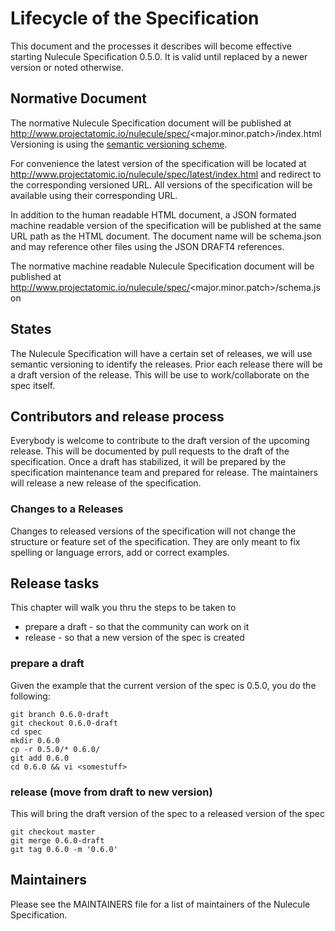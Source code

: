 # Lifecycle of the Specification

This document and the processes it describes will become effective starting Nulecule Specification 0.5.0. It is valid until replaced by a newer version or noted otherwise.

## Normative Document

The normative Nulecule Specification document will be published at http://www.projectatomic.io/nulecule/spec/<major.minor.patch>/index.html
Versioning is using the [semantic versioning scheme](http://semver.org/spec/v2.0.0.html).

For convenience the latest version of the specification will be located at http://www.projectatomic.io/nulecule/spec/latest/index.html and redirect to the corresponding versioned URL.
All versions of the specification will be available using their corresponding URL.

In addition to the human readable HTML document, a JSON formated machine readable version of the specification will be published at the same URL path as the HTML document. The document name will be schema.json and may reference other files using the JSON DRAFT4 references.

The normative machine readable Nulecule Specification document will be published at http://www.projectatomic.io/nulecule/spec/<major.minor.patch>/schema.json 

## States

The Nulecule Specification will have a certain set of releases, we will use semantic versioning to identify the releases. 
Prior each release there will be a draft version of the release. This will be use to work/collaborate on the spec itself.

## Contributors and release process

Everybody is welcome to contribute to the draft version of the upcoming release. This will be documented by pull 
requests to the draft of the specification. Once a draft has stabilized, it will be prepared by the specification 
maintenance team and prepared for release. The maintainers will release a new release of the specification.

### Changes to a Releases

Changes to released versions of the specification will not change the structure or feature set of the specification. 
They are only meant to fix spelling or language errors, add or correct examples.

## Release tasks

This chapter will walk you thru the steps to be taken to 

 * prepare a draft - so that the community can work on it
 * release - so that a new version of the spec is created

### prepare a draft

Given the example that the current version of the spec is 0.5.0, you do the following:
```
git branch 0.6.0-draft
git checkout 0.6.0-draft
cd spec
mkdir 0.6.0
cp -r 0.5.0/* 0.6.0/
git add 0.6.0
cd 0.6.0 && vi <somestuff>
```

### release (move from draft to new version)

This will bring the draft version of the spec to a released version of the spec

```
git checkout master
git merge 0.6.0-draft
git tag 0.6.0 -m '0.6.0'
```

## Maintainers

Please see the MAINTAINERS file for a list of maintainers of the Nulecule Specification.

